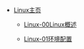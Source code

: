 * [Linux主页](/README) 

  * [Linux-00Linux概述](/00Linux概述 "绸载德的学习笔记")

  * [Linux-01环境配置](/01环境配置 "Linux的学习笔记")

